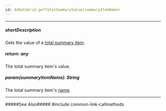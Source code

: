 ```yaml
---
id: dxDataGrid.getTotalSummaryValue(summaryItemName)
---
```

---
##### shortDescription
Gets the value of a [total summary item](/Documentation/ApiReference/UI_Widgets/dxDataGrid/Configuration/summary/totalItems/).

##### return: any
The total summary item's value.

##### param(summaryItemName): String
The total summary item's [name](/Documentation/ApiReference/UI_Widgets/dxDataGrid/Configuration/summary/totalItems/#name).

---
#####See Also#####
#include common-link-callmethods